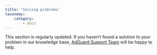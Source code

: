 ```yaml
---
title: 'Solving problems'
taxonomy:
    category:
        - docs
---
```


This section is regularly updated. If you haven't found a solution to your problem in our knowledge base, [AdGuard Support Team](http://kb.adguard.com/en/technical-support) will be happy to help.